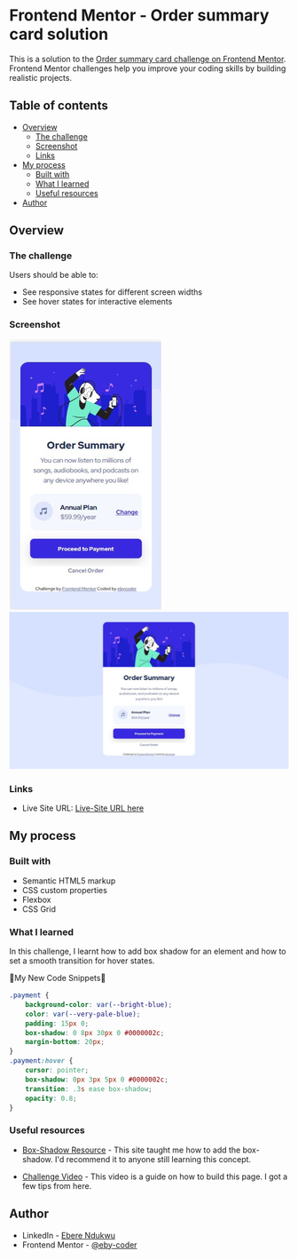 # Frontend Mentor - Order summary card solution

This is a solution to the [Order summary card challenge on Frontend Mentor](https://www.frontendmentor.io/challenges/order-summary-component-QlPmajDUj). Frontend Mentor challenges help you improve your coding skills by building realistic projects. 

## Table of contents

- [Overview](#overview)
  - [The challenge](#the-challenge)
  - [Screenshot](#screenshot)
  - [Links](#links)
- [My process](#my-process)
  - [Built with](#built-with)
  - [What I learned](#what-i-learned)
  - [Useful resources](#useful-resources)
- [Author](#author)


## Overview

### The challenge

Users should be able to:
- See responsive states for different screen widths
- See hover states for interactive elements

### Screenshot

![](./images/mobile-view.jpg)
![](./images/desktop-view.jpg)

### Links

- Live Site URL: [Live-Site URL here](https://your-live-site-url.com)

## My process

### Built with

- Semantic HTML5 markup
- CSS custom properties
- Flexbox
- CSS Grid

### What I learned

In this challenge, I learnt how to add box shadow for an element and how to set a smooth transition for hover states.

🎉My New Code Snippets🎉


```css
.payment {
    background-color: var(--bright-blue);
    color: var(--very-pale-blue);
    padding: 15px 0;
    box-shadow: 0 8px 30px 0 #0000002c;
    margin-bottom: 20px;
}
.payment:hover {
    cursor: pointer;
    box-shadow: 0px 3px 5px 0 #0000002c;
    transition: .3s ease box-shadow;
    opacity: 0.8;
}
```

### Useful resources

- [Box-Shadow Resource](https://www.delftstack.com/howto/css/box-shadow-bottom-only/#:~:text=Use%20the%20box%2Dshadow%20Property,shadow%20of%20the%20selected%20element.) - This site taught me how to add the box-shadow. I'd recommend it to anyone still learning this concept.

- [Challenge Video](https://www.youtube.com/watch?v=SR5GxoFhIAU) - This video is a guide on how to build this page. I got a few tips from here. 

## Author

- LinkedIn - [Ebere Ndukwu](https://www.linkedin.com/in/ebere-ndukwu-584722249/)
- Frontend Mentor - [@eby-coder](https://www.frontendmentor.io/profile/eby-coder)